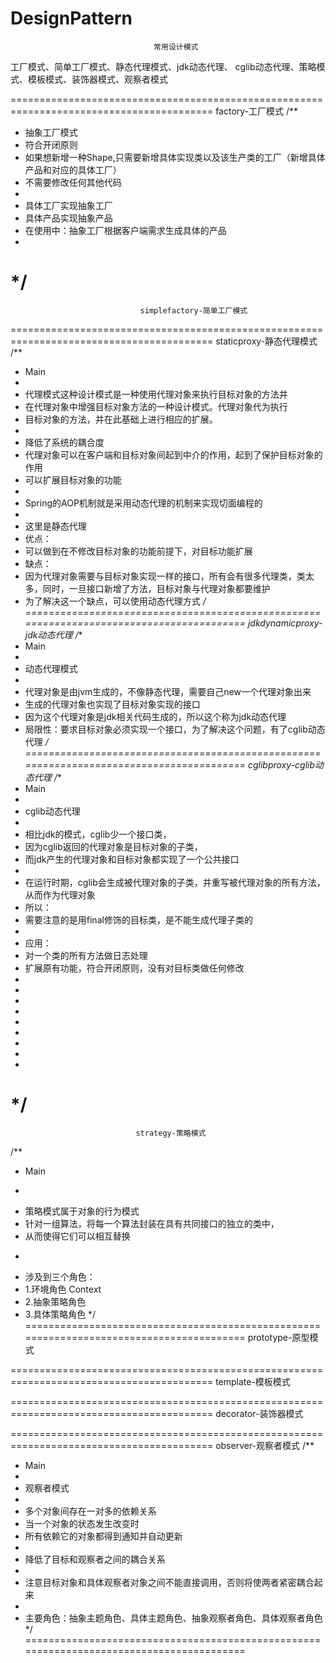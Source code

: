 # DesignPattern

                                    常用设计模式

工厂模式、简单工厂模式、静态代理模式、jdk动态代理、
cglib动态代理、策略模式、模板模式、装饰器模式、观察者模式

=========================================================================================
                                    factory-工厂模式
/**
 * 抽象工厂模式
 * 符合开闭原则
 * 如果想新增一种Shape,只需要新增具体实现类以及该生产类的工厂（新增具体产品和对应的具体工厂）
 * 不需要修改任何其他代码
 *
 * 具体工厂实现抽象工厂
 * 具体产品实现抽象产品
 * 在使用中：抽象工厂根据客户端需求生成具体的产品
 *
 */
=========================================================================================
                                 simplefactory-简单工厂模式

=========================================================================================
                                 staticproxy-静态代理模式
/**
 * Main
 *
 * 代理模式这种设计模式是一种使用代理对象来执行目标对象的方法并
 * 在代理对象中增强目标对象方法的一种设计模式。代理对象代为执行
 * 目标对象的方法，并在此基础上进行相应的扩展。
 *
 * 降低了系统的耦合度
 * 代理对象可以在客户端和目标对象间起到中介的作用，起到了保护目标对象的作用
 * 可以扩展目标对象的功能
 *
 * Spring的AOP机制就是采用动态代理的机制来实现切面编程的
 *
 * 这里是静态代理
 * 优点：
 * 可以做到在不修改目标对象的功能前提下，对目标功能扩展
 * 缺点：
 * 因为代理对象需要与目标对象实现一样的接口，所有会有很多代理类，类太多，同时，一旦接口新增了方法，目标对象与代理对象都要维护
 * 为了解决这一个缺点，可以使用动态代理方式
 */
=========================================================================================
                            jdkdynamicproxy-jdk动态代理
/**
 * Main
 *
 * 动态代理模式
 *
 * 代理对象是由jvm生成的，不像静态代理，需要自己new一个代理对象出来
 * 生成的代理对象也实现了目标对象实现的接口
 * 因为这个代理对象是jdk相关代码生成的，所以这个称为jdk动态代理
 * 局限性：要求目标对象必须实现一个接口，为了解决这个问题，有了cglib动态代理
 */
=========================================================================================
                            cglibproxy-cglib动态代理
/**
 * Main
 *
 * cglib动态代理
 *
 * 相比jdk的模式，cglib少一个接口类，
 * 因为cglib返回的代理对象是目标对象的子类，
 * 而jdk产生的代理对象和目标对象都实现了一个公共接口
 *
 * 在运行时期，cglib会生成被代理对象的子类，并重写被代理对象的所有方法，从而作为代理对象
 * 所以：
 * 需要注意的是用final修饰的目标类，是不能生成代理子类的
 *
 * 应用：
 * 对一个类的所有方法做日志处理
 * 扩展原有功能，符合开闭原则，没有对目标类做任何修改
 *
 *
 *
 *
 *
 *
 *
 *
 *
 */
=========================================================================================
                                strategy-策略模式
/**
 * Main
 * <p>
 * 策略模式属于对象的行为模式
 * 针对一组算法，将每一个算法封装在具有共同接口的独立的类中，
 * 从而使得它们可以相互替换
 * <p>
 * 涉及到三个角色：
 * 1.环境角色 Context
 * 2.抽象策略角色
 * 3.具体策略角色
 */
=========================================================================================
                                prototype-原型模式

=========================================================================================
                                template-模板模式

=========================================================================================
                                decorator-装饰器模式

=========================================================================================
                                observer-观察者模式
/**
 * Main
 *
 * 观察者模式
 *
 * 多个对象间存在一对多的依赖关系
 * 当一个对象的状态发生改变时
 * 所有依赖它的对象都得到通知并自动更新
 *
 * 降低了目标和观察者之间的耦合关系
 *
 * 注意目标对象和具体观察者对象之间不能直接调用，否则将使两者紧密耦合起来
 *
 * 主要角色：抽象主题角色、具体主题角色、抽象观察者角色、具体观察者角色
 */
=========================================================================================
